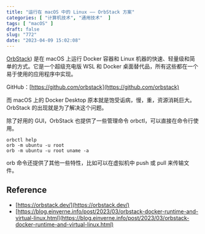 ```yaml
---
title: "运行在 macOS 中的 Linux —— OrbStack 方案"
categories: [ "计算机技术", "通用技术"  ]
tags: [ "macOS" ]
draft: false
slug: "772"
date: "2023-04-09 15:02:08"
---
```


[OrbStack](https://orbstack.dev/)) 是在 macOS 上运行 Docker 容器和 Linux 机器的快速、轻量级和简单的方式。它是一个超级充电版 WSL 和 Docker 桌面替代品，所有这些都在一个易于使用的应用程序中实现。

GitHub：[https://github.com/orbstack](https://github.com/orbstack)

而 macOS 上的 Docker Desktop 原本就是饱受诟病，慢，重，资源消耗巨大。 OrbStack 的出现就是为了解决这个问题。

除了好用的 GUI，OrbStack 也提供了一些管理命令 orbctl，可以直接在命令行使用。

```
orbctl help
orb -m ubuntu -u root
orb -m ubuntu -u root uname -a
```

orb 命令还提供了其他一些特性，比如可以在虚拟机中 push 或 pull 来传输文件。

## Reference

* [https://orbstack.dev/](https://orbstack.dev/)
* [https://blog.einverne.info/post/2023/03/orbstack-docker-runtime-and-virtual-linux.html](https://blog.einverne.info/post/2023/03/orbstack-docker-runtime-and-virtual-linux.html)


